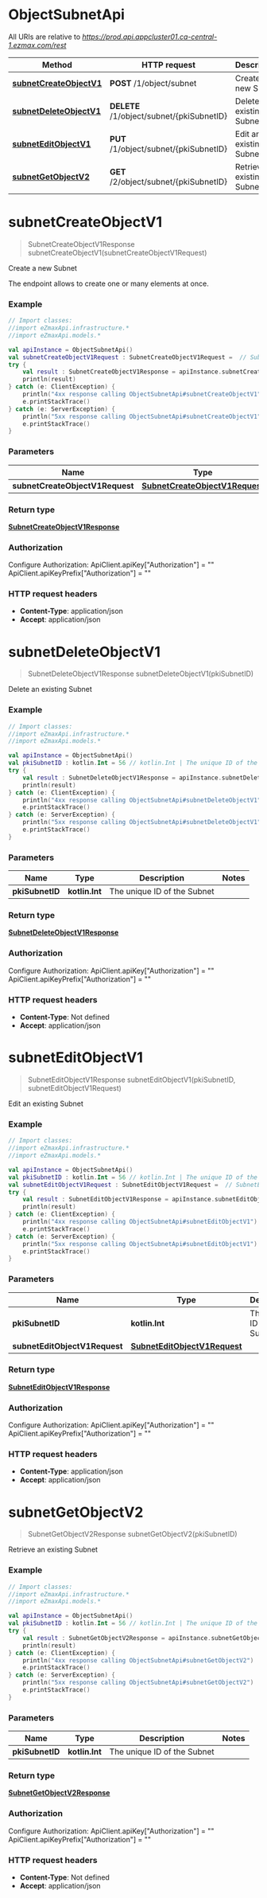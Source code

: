 # ObjectSubnetApi

All URIs are relative to *https://prod.api.appcluster01.ca-central-1.ezmax.com/rest*

Method | HTTP request | Description
------------- | ------------- | -------------
[**subnetCreateObjectV1**](ObjectSubnetApi.md#subnetCreateObjectV1) | **POST** /1/object/subnet | Create a new Subnet
[**subnetDeleteObjectV1**](ObjectSubnetApi.md#subnetDeleteObjectV1) | **DELETE** /1/object/subnet/{pkiSubnetID} | Delete an existing Subnet
[**subnetEditObjectV1**](ObjectSubnetApi.md#subnetEditObjectV1) | **PUT** /1/object/subnet/{pkiSubnetID} | Edit an existing Subnet
[**subnetGetObjectV2**](ObjectSubnetApi.md#subnetGetObjectV2) | **GET** /2/object/subnet/{pkiSubnetID} | Retrieve an existing Subnet


<a id="subnetCreateObjectV1"></a>
# **subnetCreateObjectV1**
> SubnetCreateObjectV1Response subnetCreateObjectV1(subnetCreateObjectV1Request)

Create a new Subnet

The endpoint allows to create one or many elements at once.

### Example
```kotlin
// Import classes:
//import eZmaxApi.infrastructure.*
//import eZmaxApi.models.*

val apiInstance = ObjectSubnetApi()
val subnetCreateObjectV1Request : SubnetCreateObjectV1Request =  // SubnetCreateObjectV1Request | 
try {
    val result : SubnetCreateObjectV1Response = apiInstance.subnetCreateObjectV1(subnetCreateObjectV1Request)
    println(result)
} catch (e: ClientException) {
    println("4xx response calling ObjectSubnetApi#subnetCreateObjectV1")
    e.printStackTrace()
} catch (e: ServerException) {
    println("5xx response calling ObjectSubnetApi#subnetCreateObjectV1")
    e.printStackTrace()
}
```

### Parameters

Name | Type | Description  | Notes
------------- | ------------- | ------------- | -------------
 **subnetCreateObjectV1Request** | [**SubnetCreateObjectV1Request**](SubnetCreateObjectV1Request.md)|  |

### Return type

[**SubnetCreateObjectV1Response**](SubnetCreateObjectV1Response.md)

### Authorization


Configure Authorization:
    ApiClient.apiKey["Authorization"] = ""
    ApiClient.apiKeyPrefix["Authorization"] = ""

### HTTP request headers

 - **Content-Type**: application/json
 - **Accept**: application/json

<a id="subnetDeleteObjectV1"></a>
# **subnetDeleteObjectV1**
> SubnetDeleteObjectV1Response subnetDeleteObjectV1(pkiSubnetID)

Delete an existing Subnet



### Example
```kotlin
// Import classes:
//import eZmaxApi.infrastructure.*
//import eZmaxApi.models.*

val apiInstance = ObjectSubnetApi()
val pkiSubnetID : kotlin.Int = 56 // kotlin.Int | The unique ID of the Subnet
try {
    val result : SubnetDeleteObjectV1Response = apiInstance.subnetDeleteObjectV1(pkiSubnetID)
    println(result)
} catch (e: ClientException) {
    println("4xx response calling ObjectSubnetApi#subnetDeleteObjectV1")
    e.printStackTrace()
} catch (e: ServerException) {
    println("5xx response calling ObjectSubnetApi#subnetDeleteObjectV1")
    e.printStackTrace()
}
```

### Parameters

Name | Type | Description  | Notes
------------- | ------------- | ------------- | -------------
 **pkiSubnetID** | **kotlin.Int**| The unique ID of the Subnet |

### Return type

[**SubnetDeleteObjectV1Response**](SubnetDeleteObjectV1Response.md)

### Authorization


Configure Authorization:
    ApiClient.apiKey["Authorization"] = ""
    ApiClient.apiKeyPrefix["Authorization"] = ""

### HTTP request headers

 - **Content-Type**: Not defined
 - **Accept**: application/json

<a id="subnetEditObjectV1"></a>
# **subnetEditObjectV1**
> SubnetEditObjectV1Response subnetEditObjectV1(pkiSubnetID, subnetEditObjectV1Request)

Edit an existing Subnet



### Example
```kotlin
// Import classes:
//import eZmaxApi.infrastructure.*
//import eZmaxApi.models.*

val apiInstance = ObjectSubnetApi()
val pkiSubnetID : kotlin.Int = 56 // kotlin.Int | The unique ID of the Subnet
val subnetEditObjectV1Request : SubnetEditObjectV1Request =  // SubnetEditObjectV1Request | 
try {
    val result : SubnetEditObjectV1Response = apiInstance.subnetEditObjectV1(pkiSubnetID, subnetEditObjectV1Request)
    println(result)
} catch (e: ClientException) {
    println("4xx response calling ObjectSubnetApi#subnetEditObjectV1")
    e.printStackTrace()
} catch (e: ServerException) {
    println("5xx response calling ObjectSubnetApi#subnetEditObjectV1")
    e.printStackTrace()
}
```

### Parameters

Name | Type | Description  | Notes
------------- | ------------- | ------------- | -------------
 **pkiSubnetID** | **kotlin.Int**| The unique ID of the Subnet |
 **subnetEditObjectV1Request** | [**SubnetEditObjectV1Request**](SubnetEditObjectV1Request.md)|  |

### Return type

[**SubnetEditObjectV1Response**](SubnetEditObjectV1Response.md)

### Authorization


Configure Authorization:
    ApiClient.apiKey["Authorization"] = ""
    ApiClient.apiKeyPrefix["Authorization"] = ""

### HTTP request headers

 - **Content-Type**: application/json
 - **Accept**: application/json

<a id="subnetGetObjectV2"></a>
# **subnetGetObjectV2**
> SubnetGetObjectV2Response subnetGetObjectV2(pkiSubnetID)

Retrieve an existing Subnet



### Example
```kotlin
// Import classes:
//import eZmaxApi.infrastructure.*
//import eZmaxApi.models.*

val apiInstance = ObjectSubnetApi()
val pkiSubnetID : kotlin.Int = 56 // kotlin.Int | The unique ID of the Subnet
try {
    val result : SubnetGetObjectV2Response = apiInstance.subnetGetObjectV2(pkiSubnetID)
    println(result)
} catch (e: ClientException) {
    println("4xx response calling ObjectSubnetApi#subnetGetObjectV2")
    e.printStackTrace()
} catch (e: ServerException) {
    println("5xx response calling ObjectSubnetApi#subnetGetObjectV2")
    e.printStackTrace()
}
```

### Parameters

Name | Type | Description  | Notes
------------- | ------------- | ------------- | -------------
 **pkiSubnetID** | **kotlin.Int**| The unique ID of the Subnet |

### Return type

[**SubnetGetObjectV2Response**](SubnetGetObjectV2Response.md)

### Authorization


Configure Authorization:
    ApiClient.apiKey["Authorization"] = ""
    ApiClient.apiKeyPrefix["Authorization"] = ""

### HTTP request headers

 - **Content-Type**: Not defined
 - **Accept**: application/json

